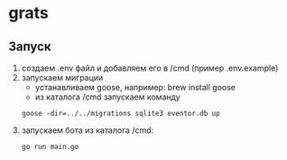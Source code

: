 # grats

## Запуск

1. создаем .env файл и добавляем его в /cmd (пример .env.example)
2. запускаем миграции
   - устанавливаем goose, например: brew install goose
   - из каталога /cmd запускаем команду
   ```shell
   goose -dir=../../migrations sqlite3 eventor.db up
   ```
3. запускаем бота из каталога /cmd:
   ```shell
   go run main.go
   ```
